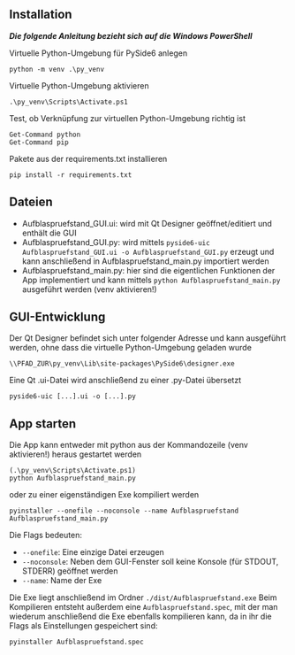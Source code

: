## Installation
***Die folgende Anleitung bezieht sich auf die Windows PowerShell***

Virtuelle Python-Umgebung für PySide6 anlegen
```
python -m venv .\py_venv
```

Virtuelle Python-Umgebung aktivieren
```
.\py_venv\Scripts\Activate.ps1
```

Test, ob Verknüpfung zur virtuellen Python-Umgebung richtig ist
```
Get-Command python
Get-Command pip
```

Pakete aus der requirements.txt installieren
```
pip install -r requirements.txt
```


## Dateien
- Aufblaspruefstand_GUI.ui:  wird mit Qt Designer geöffnet/editiert und enthält die GUI
- Aufblaspruefstand_GUI.py:  wird mittels `pyside6-uic Aufblaspruefstand_GUI.ui -o Aufblaspruefstand_GUI.py` erzeugt und kann anschließend in Aufblaspruefstand_main.py importiert werden
- Aufblaspruefstand_main.py: hier sind die eigentlichen Funktionen der App implementiert und kann mittels `python Aufblaspruefstand_main.py` ausgeführt werden (venv aktivieren!)


## GUI-Entwicklung
Der Qt Designer befindet sich unter folgender Adresse und kann ausgeführt werden, ohne dass die virtuelle Python-Umgebung geladen wurde
```
\\PFAD_ZUR\py_venv\Lib\site-packages\PySide6\designer.exe
```

Eine Qt .ui-Datei wird anschließend zu einer .py-Datei übersetzt
```
pyside6-uic [...].ui -o [...].py
```


## App starten
Die App kann entweder mit python aus der Kommandozeile (venv aktivieren!) heraus gestartet werden
```
(.\py_venv\Scripts\Activate.ps1)
python Aufblaspruefstand_main.py
```

oder zu einer eigenständigen Exe kompiliert werden
```
pyinstaller --onefile --noconsole --name Aufblaspruefstand Aufblaspruefstand_main.py
```

Die Flags bedeuten:
- `--onefile`: Eine einzige Datei erzeugen
- `--noconsole`: Neben dem GUI-Fenster soll keine Konsole (für STDOUT, STDERR) geöffnet werden
- `--name`: Name der Exe

Die Exe liegt anschließend im Ordner `./dist/Aufblaspruefstand.exe`
Beim Kompilieren entsteht außerdem eine `Aufblaspruefstand.spec`, mit der man wiederum anschließend die Exe ebenfalls kompilieren kann,
da in ihr die Flags als Einstellungen gespeichert sind:
```
pyinstaller Aufblaspruefstand.spec
```
